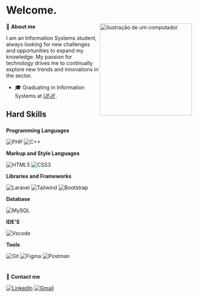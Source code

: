 # Welcome.

<img src="https://raw.githubusercontent.com/MicaelliMedeiros/micaellimedeiros/master/image/computer-illustration.png" alt="ilustração de um computador" min-width="250px" max-width="250px" width="250px" align="right">

<p align="left">
  👋 <strong>About me</strong>
</p>

I am an Information Systems student, always looking for new challenges and opportunities to expand my knowledge. My passion for technology drives me to continually explore new trends and innovations in the sector.

- 🎓 Graduating in Information Systems at [UFJF](https://www2.ufjf.br/ufjf/).

## Hard Skills

###

###

**Programming Languages**

![PHP](https://img.shields.io/badge/PHP-777BB4?style=for-the-badge&logo=php&logoColor=white)
![C++](https://img.shields.io/badge/C%2B%2B-00599C?style=for-the-badge&logo=c%2B%2B&logoColor=white)

**Markup and Style Languages**

![HTML5](https://img.shields.io/badge/HTML5-E34F26?style=for-the-badge&logo=html5&logoColor=white)
![CSS3](https://img.shields.io/badge/CSS3-1572B6?style=for-the-badge&logo=css3&logoColor=white)

**Libraries and Frameworks**

![Laravel](https://img.shields.io/badge/laravel-%23FF2D20.svg?style=for-the-badge&logo=laravel&logoColor=white)
![Tailwind](https://img.shields.io/badge/tailwindcss-%2338B2AC.svg?style=for-the-badge&logo=tailwind-css&logoColor=white)
![Bootstrap](https://img.shields.io/badge/-boostrap-0D1117?style=for-the-badge&logo=bootstrap&labelColor=0D1117)

**Database**

![MySQL](https://img.shields.io/badge/MySQL-00000F?style=for-the-badge&logo=mysql&logoColor=white)

**IDE'S**

![Vscode](https://img.shields.io/badge/Vscode-007ACC?style=for-the-badge&logo=visual-studio-code&logoColor=white)

**Tools**

![Git](https://img.shields.io/badge/GIT-E44C30?style=for-the-badge&logo=git&logoColor=white)
![Figma](https://img.shields.io/badge/Figma-696969?style=for-the-badge&logo=figma&logoColor=figma)
![Postman](https://img.shields.io/badge/Postman-FF6C37.svg?style=for-the-badge&logo=Postman&logoColor=white)

#

<p align="left">
  💌 <strong>Contact me</strong>
</p>

[![LinkedIn](https://img.shields.io/badge/LinkedIn-0077B5?style=for-the-badge&logo=linkedin&logoColor=white)](https://www.linkedin.com/in/caiofreis08/)
[![Gmail](https://img.shields.io/badge/Gmail-333333?style=for-the-badge&logo=gmail&logoColor=red)](mailto:caiofreis2005@gmail.com)


